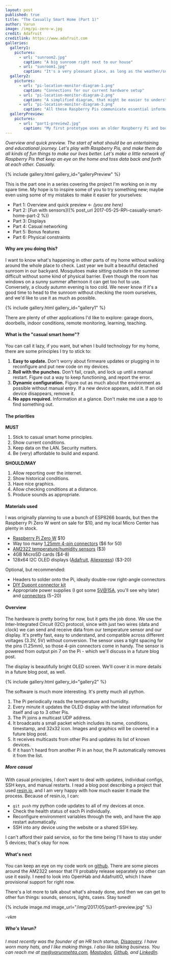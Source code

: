 ```yaml
---
layout: post
published: true
title: "The Casually Smart Home (Part 1)"
author: Varun
image: /img/pi-zero-w.jpg
credit: Adafruit
creditlink: https://www.adafruit.com
galleries:
  gallery1:
    pictures:
      - url: "sunroom2.jpg"
        caption: "A big sunroom right next to our house"
      - url: "sunroom1.jpg"
        caption: "It's a very pleasant place, as long as the weather/sun is good"
  gallery2:
    pictures:
      - url: "pi-location-monitor-diagram-1.png"
        caption: "Connections for our current hardware setup"
      - url: "pi-location-monitor-diagram-2.png"
        caption: "A simplified diagram, that might be easier to understand"
      - url: "pi-location-monitor-diagram-3.png"
        caption: "All these Raspberry Pis communicate essential information with each other via UDP broadcast"
  galleryPreview:
    pictures:
      - url: "part1-preview2.jpg"
        caption: "My first prototype uses an older Raspberry Pi and bodged wires. Custom dupont cables and connectors make it much cleaner."
---
```


_Overview and quick preview. The start of what should be an entertaining and educational journey. Let's play with Raspberry Pis, and make them do all kinds of fun things to make our lives better. Let's make a little network of Raspberry Pis that keep an eye on the home and toss data back and forth at each other. Casually._

{% include gallery.html gallery_id="galleryPreview" %}

This is the part one in a series covering the project I'm working on in my spare time. My hope is to inspire some of you to try something new; maybe even using some of my mistakes to make it easier for yourselves:

* Part 1: Overview and quick preview ← _(you are here)_
* Part 2: [Fun with sensors]({% post_url 2017-05-25-RPi-casually-smart-home-part-2 %})
* Part 3: Displays
* Part 4: Casual networking
* Part 5: Bonus features
* Part 6: Physical constraints

#### Why are you doing this?

I want to know what's happening in other parts of my home without walking around the whole place to check. Last year we built a beautiful detached sunroom in our backyard. Mosquitoes make sitting outside in the summer difficult without some kind of physical barrier. Even though the room has windows on a sunny summer afternoon it can get too hot to use. Conversely, a cloudy autumn evening is too cold. We never know if it's a good time to head to the sunroom without checking the room ourselves, and we'd like to use it as much as possible.

{% include gallery.html gallery_id="gallery1" %}

There are plenty of other applications I'd like to explore: garage doors, doorbells, indoor conditions, remote monitoring, learning, teaching.

#### What is the "casual smart home"?

You can call it lazy, if you want, but when I build technology for my home, there are some principles I try to stick to:

1. **Easy to update.** Don't worry about firmware updates or plugging in to reconfigure and put new code on my devices.
2. **Roll with the punches.** Don't fail, crash, and lock up until a manual restart. Figure out a way to keep functioning, and report the error.
3. **Dynamic configuration.** Figure out as much about the environment as possible without manual entry. If a new device appears, add it. If an old device disappears, remove it.
4. **No apps required.** Information at a glance. Don't make me use a app to find something out.

#### The  priorities

**MUST**

1. Stick to casual smart home principles.
2. Show current conditions.
3. Keep data on the LAN. Security matters.
4. Be (very) affordable to build and expand.

**SHOULD/MAY**

1. Allow reporting over the internet.
2. Show historical conditions.
3. Have nice graphics.
4. Allow checking conditions at a distance.
5. Produce sounds as appropriate.

#### Materials used

I was originally planning to use a bunch of ESP8266 boards, but then the Raspberry Pi Zero W went on sale for $10, and my local Micro Center has plenty in stock.

* [Raspberry Pi Zero W](https://www.raspberrypi.org/products/pi-zero-w/) $10
* Way too many [1.25mm 4-pin connectors](http://s.click.aliexpress.com/e/MjIqZbu) ($6 for 50)
* [AM2322 temperature/humidity sensors](http://s.click.aliexpress.com/e/UbqVvFa) ($3)
* 4GB MicroSD cards ($4-8)
* 128x64 I2C OLED displays ([Adafruit](https://www.adafruit.com/product/326), [Aliexpress](https://www.aliexpress.com/item/1pcs-0-96-white-0-96-inch-OLED-module-New-128X64-OLED-LCD-LED-Display-Module/32639731302.html?spm=2114.01010208.3.17.s4e55g&ws_ab_test=searchweb0_0,searchweb201602_3_10152_10065_10151_10130_10068_436_10136_10157_10137_10060_10138_10155_10062_10156_10154_10056_10055_10054_10059_100032_100033_100031_10099_10103_10102_10096_10147_10052_10053_10050_10107_10142_10051_10084_10083_10080_10082_10081_10178_10110_10111_10112_10113_10114_10181_10037_10183_10182_10185_10032_10078_10079_10077_10073_10123,searchweb201603_16,ppcSwitch_5&btsid=91a0af65-9ccd-4f7c-b0da-96561142c9e8&algo_expid=041cb1c0-512a-4ca7-aee6-fcaa828ee718-2&algo_pvid=041cb1c0-512a-4ca7-aee6-fcaa828ee718)) ($3-20)

Optional, but recommended:

* Headers to solder onto the Pi, ideally double-row right-angle connectors
* [DIY Dupont connector kit](https://www.amazon.com/gp/product/B01G0I0ZZK/ref=as_li_tl?ie=UTF8&camp=1789&creative=9325&creativeASIN=B01G0I0ZZK&linkCode=as2&tag=varmeh-20&linkId=07190cf2c194064640c8751404b41989)
* Appropriate power supplies (I got some [5V@15A](https://www.aliexpress.com/item/5v-15a-switching-power-supply-ac-dc-adapter-5v15a-5v10a-5v12a-transformer-adapter/32213159343.html?spm=2114.13010608.0.0.KNmYMn), you'll see why later) and [connectors](https://www.aliexpress.com/item/MYLB-10-Pcs-CCTV-Cameras-2-1mm-x-5-5mm-Female-Male-DC-Power-Plug-Adapter/32734002576.html?spm=2114.13010608.0.0.KNmYMn) ($5-$20)

#### Overview

The hardware is pretty boring for now, but it gets the job done. We use the Inter-Integrated Circuit (I2C) protocol, since with just two wires (data and clock) we can send and receive data from our temperature sensor and our display. It's pretty fast, easy to understand, and compatible across different voltages (3.3V, 5V) without conversion. The sensor uses a tight spacing for the pins (1.25mm), so those 4-pin connectors come in handy. The sensor is powered from output pin 7 on the Pi - which we'll discuss in a future blog post.

The display is beautifully bright OLED screen. We'll cover it in more details in a future blog post, as well.

{% include gallery.html gallery_id="gallery2" %}

The software is much more interesting. It's pretty much all python.

1. The Pi periodically reads the temperature and humidity.
2. Every minute it updates the OLED display with the latest information for itself and up to 3 other Pis.
3. The Pi joins a multicast UDP address.
4. It broadcasts a small packet which includes its name, conditions, timestamp, and 32x32 icon. Images and graphics will be covered in a future blog post.
5. It receives multicasts from other Pis and updates its list of known devices.
6. If it hasn't heard from another Pi in an hour, the Pi automatically removes it from the list.

##### More casual

With casual principles, I don't want to deal with updates, individual configs, SSH keys, and manual restarts. I read a blog post describing a project that used [resin.io](http://resin.io), and I am very happy with how much easier it made the process. Because of resin.io, I can:

* `git push` my python code updates to all of my devices at once.
* Check the health status of each Pi individually.
* Reconfigure environment variables through the web, and have the app restart automatically.
* SSH into any device using the website or a shared SSH key.

I can't afford their paid service, so for the time being I'll have to stay under 5 devices; that's okay for now.

#### What's next

You can keep an eye on my code work on [github](https://github.com/smartperson/rpi-location-monitor). There are some pieces around the AM2322 sensor that I'll probably release separately so other can use it easily. I need to look into OpenHab and AdafruitIO, which I have provisional support for right now.

There's a lot more to talk about what's already done, and then we can get to other fun things: sounds, sensors, lights, cases. Stay tuned!

{% include image.md image_url="/img/2017/05/part1-preview.jpg" %}

*-vkm*

##### Who's Varun?

_I most recently was the founder of an HR tech startup, [Disqovery](http://disqovery.com). I have worn many hats, and I like making things. I also like talking business. You can reach me at [me@varunmehta.com](mailto:me@varunmehta.com), [Mastodon](https://fosstodon.org/@smartperson), [Github](https://github.com/smartperson), and [LinkedIn](https://linkedin.com/in/varunkmehta)._